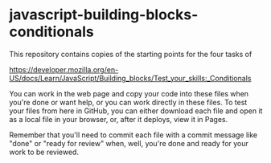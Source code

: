 # javascript-building-blocks-conditionals

This repository contains copies of the starting points for the four tasks of

https://developer.mozilla.org/en-US/docs/Learn/JavaScript/Building_blocks/Test_your_skills:_Conditionals

You can work in the web page and copy your code into these files when you're done or want help, or you can work directly in these files. To test your files from here in GitHub, you can either download each file and open it as a local file in your browser, or, after it deploys, view it in Pages.  

Remember that you'll need to commit each file with a commit message like "done" or "ready for review" when, well, you're done and ready for your work to be reviewed.
